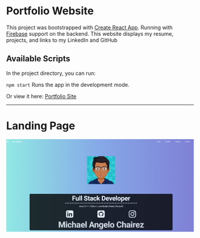 # Portfolio Website

This project was bootstrapped with [Create React App](https://github.com/facebook/create-react-app). Running with [Firebase](https://firebase.google.com/) support on the backend.
This website displays my resume, projects, and links to my LinkedIn and GitHub



## Available Scripts

In the project directory, you can run:

 `npm start`
Runs the app in the development mode.<br />

Or view it here: [Portfolio Site](https://portfolio-e7816.firebaseapp.com/)

----------------
# Landing Page

![](screenshots/landingShot.PNG)

